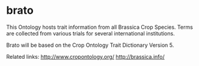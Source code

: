 # brato
This Ontology hosts trait information from all Brassica Crop Species. Terms are collected from various trials for several international institutions.

Brato will be based on the Crop Ontology Trait Dictionary Version 5. 

Related links:
http://www.cropontology.org/
http://brassica.info/

